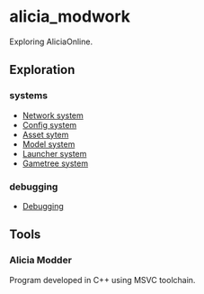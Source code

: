 # alicia_modwork
Exploring AliciaOnline.

## Exploration
### systems
- [Network system](https://github.com/Story-Of-Alicia/alicia_server/wiki/Alicia-protocol)
- [Config system](theory/configuration/config.md)
- [Asset sytem](theory/assets/pak.md)
- [Model system](theory/assets/models.md)
- [Launcher system](theory/booting/launcher.md)
- [Gametree system](theory/booting/gametree.md)
### debugging
- [Debugging](theory/debugging/debugging.md)
## Tools
### Alicia Modder
Program developed in C++ using MSVC toolchain. 
